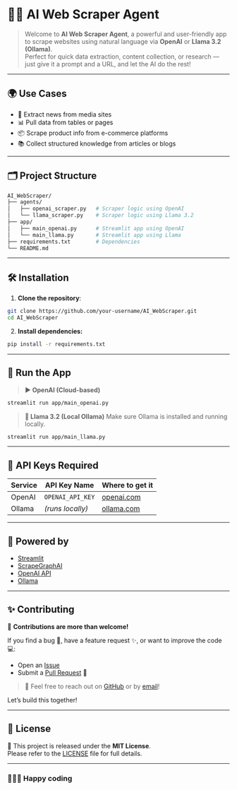 # 🕵️‍♂️ AI Web Scraper Agent

> Welcome to **AI Web Scraper Agent**, a powerful and user-friendly app to scrape websites using natural language via **OpenAI** or **Llama 3.2 (Ollama)**.  
Perfect for quick data extraction, content collection, or research — just give it a prompt and a URL, and let the AI do the rest!

---

## 🌍 Use Cases

- 📰 Extract news from media sites  
- 📊 Pull data from tables or pages  
- 📦 Scrape product info from e-commerce platforms  
- 📚 Collect structured knowledge from articles or blogs

---

## 🗂️ Project Structure

```bash
AI_WebScraper/
├── agents/
│   ├── openai_scraper.py   # Scraper logic using OpenAI
│   └── llama_scraper.py    # Scraper logic using Llama 3.2
├── app/
│   ├── main_openai.py      # Streamlit app using OpenAI
│   └── main_llama.py       # Streamlit app using Llama
├── requirements.txt        # Dependencies
└── README.md
```

---

## 🛠️ Installation

1. **Clone the repository**:

```bash
git clone https://github.com/your-username/AI_WebScraper.git
cd AI_WebScraper
```
2. **Install dependencies:**

```bash
pip install -r requirements.txt
```

---

## 🚀 Run the App
> **▶️ OpenAI (Cloud-based)**
```bash
streamlit run app/main_openai.py
```
> **🦙 Llama 3.2 (Local Ollama)**
Make sure Ollama is installed and running locally.
```bash
streamlit run app/main_llama.py
```

---

## 🔑 API Keys Required
| Service | API Key Name     | Where to get it          |
|---------|------------------|--------------------------|
| OpenAI  | `OPENAI_API_KEY` | [openai.com](https://openai.com) |
| Ollama  | *(runs locally)* | [ollama.com](https://ollama.com) |


---

## 🧠 Powered by

- [Streamlit](https://streamlit.io/)
- [ScrapeGraphAI](https://github.com/EnricoMingo/ScrapeGraph-ai)
- [OpenAI API](https://platform.openai.com/)
- [Ollama](https://ollama.com)

---

## ✨ Contributing

🎉 **Contributions are more than welcome!**

If you find a bug 🐞, have a feature request ✨, or want to improve the code 💻:

- Open an [Issue](https://github.com/andredisa/AI_WebScraper/issues)  
- Submit a [Pull Request](https://github.com/andredisa/AI_WebScraper/pulls) 🚀  

>💬 Feel free to reach out on [GitHub](https://github.com/andredisa) or by [email](mailto:andreadisanti22@gmail.com)!

Let’s build this together!


---

## 📜 License

📄 This project is released under the **MIT License**.  
Please refer to the [LICENSE](LICENSE) file for full details.

---

### 🧑‍💻✨ Happy coding